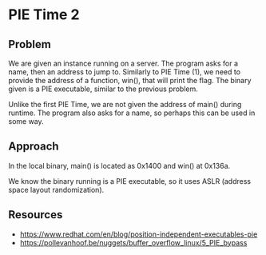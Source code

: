 # PIE Time 2

## Problem

We are given an instance running on a server. The program asks for a name, then an address to jump to. Similarly to PIE Time (1), we need to provide the address of a function, win(), that will print the flag. The binary given is a PIE executable, similar to the previous problem.

Unlike the first PIE Time, we are not given the address of main() during runtime. The program also asks for a name, so perhaps this can be used in some way.

## Approach

In the local binary, main() is located as 0x1400 and win() at 0x136a.

We know the binary running is a PIE executable, so it uses ASLR (address space layout randomization).

## Resources

* https://www.redhat.com/en/blog/position-independent-executables-pie
* https://pollevanhoof.be/nuggets/buffer_overflow_linux/5_PIE_bypass
